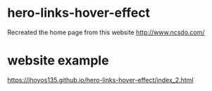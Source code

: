 # hero-links-hover-effect
Recreated the home page from this website http://www.ncsdo.com/

# website example

https://jhoyos135.github.io/hero-links-hover-effect/index_2.html
